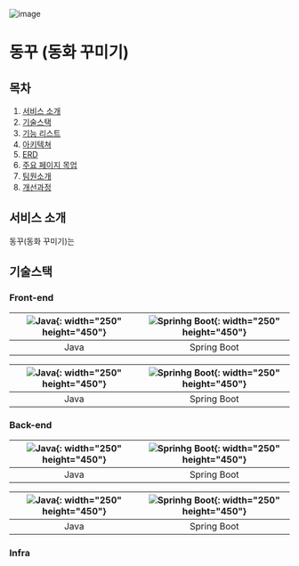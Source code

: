 
![image](https://github.com/sunhyeok99/Baekjoon/assets/132821972/35a05e83-ef44-42f5-b373-d77c376f2e86)
 
# 동꾸 (동화 꾸미기)

## 목차

1. [서비스 소개](#서비스소개)
2. [기술스택](#기술스택)
3. [기능 리스트](#기능리스트)
4. [아키텍쳐](#아키텍쳐)
5. [ERD](#ERD)
6. [주요 페이지 목업](#주요페이지목업)
7. [팀원소개](#팀원소개)
8. [개선과정](#개선과정)

## 서비스 소개
동꾸(동화 꾸미기)는 

## 기술스택

### Front-end

|![Java](https://camo.githubusercontent.com/ecd535b833a6520e8d8238ceffadb3b3dda6e854826193d419c305f3e52fee22/68747470733a2f2f70726f66696c696e61746f722e7269736861762e6465762f736b696c6c732d6173736574732f6a6176612d6f726967696e616c2d776f72646d61726b2e737667){: width="250" height="450"}|![Sprinhg Boot](https://github.com/sunhyeok99/Baekjoon/assets/132821972/9bf23036-21cf-4da6-9111-6efbcef767f0){: width="250" height="450"}|
|:---:|:---:|
|Java|Spring Boot|

|![Java](){: width="250" height="450"}|![Sprinhg Boot](){: width="250" height="450"}|
|:---:|:---:|
|Java|Spring Boot|

### Back-end

|![Java](){: width="250" height="450"}|![Sprinhg Boot](){: width="250" height="450"}|
|:---:|:---:|
|Java|Spring Boot|

|![Java](){: width="250" height="450"}|![Sprinhg Boot](){: width="250" height="450"}|
|:---:|:---:|
|Java|Spring Boot|

### Infra


